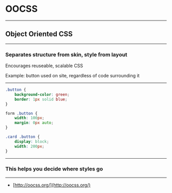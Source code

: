 # OOCSS

---

## Object Oriented CSS

---

### Separates structure from skin, style from layout

Encourages reuseable, scalable CSS

Example: button used on site, regardless of code surrounding it

---

```css
.button {
	background-color: green;
	border: 1px solid blue;
}

form .button {
	width: 100px;
	margin: 0px auto;
}

.card .button {
	display: block;
	width: 200px;
}
```
---

### This helps you decide where styles go

---

- [http://oocss.org/](http://oocss.org/)








